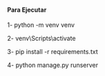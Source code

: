 #### Para Ejecutar

1- python -m venv venv 

2- venv\Scripts\activate 

3- pip install -r requirements.txt 

4- python manage.py runserver
